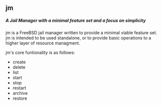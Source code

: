 ## jm
##### A Jail Manager with a minimal feature set and a focus on simplicity

jm is a FreeBSD jail manager written to provide a minimal viable feature set.  jm is intended to be used standalone, or to provide basic operations to a higher layer of resource managment.

jm's core funtionality is as follows:
 - create
 - delete
 - list
 - start
 - stop
 - restart
 - archive
 - restore
